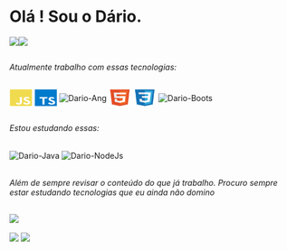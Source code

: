 # Olá ! Sou o Dário.

<div style="display: flex; align-items: center !important">

 <img src="https://github-readme-stats-git-masterrstaa-rickstaa.vercel.app/api?username=DarioJr22&hide=contribs,prs,issues&show_icons=true&theme=transparent">
 <img src="https://github-readme-stats-git-masterrstaa-rickstaa.vercel.app/api/top-langs/?username=DarioJr22&langs_count=8&theme=transparent&layout=compact">
 
 </div>
 
##
*Atualmente trabalho com essas tecnologias:*
<div style="display: inline_block"><br>
  <img align="center" alt="Dario-Js" height="30" width="40" src="https://raw.githubusercontent.com/devicons/devicon/master/icons/javascript/javascript-plain.svg">
  <img align="center" alt="Dario-Ts" height="30" width="40" src="https://raw.githubusercontent.com/devicons/devicon/master/icons/typescript/typescript-plain.svg">
  <img align="center" alt="Dario-Ang" height="30" width="40" src="https://cdn.jsdelivr.net/gh/devicons/devicon/icons/angularjs/angularjs-original.svg">
  <img align="center" alt="Dario-HTML" height="30" width="40" src="https://raw.githubusercontent.com/devicons/devicon/master/icons/html5/html5-original.svg">
  <img align="center" alt="Dario-CSS" height="30" width="40" src="https://raw.githubusercontent.com/devicons/devicon/master/icons/css3/css3-original.svg">
  <img align="center" alt="Dario-Boots" height="30" width="40" src="https://cdn.jsdelivr.net/gh/devicons/devicon/icons/bootstrap/bootstrap-original.svg">
</div>

##

*Estou estudando essas:*
<div style="display: inline_block"><br>
  <img align="center" alt="Dario-Java" height="30" width="40" src="https://cdn.jsdelivr.net/gh/devicons/devicon/icons/java/java-original.svg">
  <img align="center" alt="Dario-NodeJs" height="30" width="40" src="https://cdn.jsdelivr.net/gh/devicons/devicon/icons/nodejs/nodejs-original.svg">
</div>
<br>

*Além de sempre revisar o conteúdo do que já trabalho. Procuro sempre estar estudando tecnologias que eu ainda não domino*

 ##

<div> 

  <a href="https://instagram.com/dario.r0cha" target="_blank"><img src="https://img.shields.io/badge/-Instagram-%23E4405F?style=for-the-badge&logo=instagram&logoColor=white" target="_blank"></a>

  <a href = "mailto:dariojr1233@gmail.com"><img src="https://img.shields.io/badge/-Gmail-%23333?style=for-the-badge&logo=gmail&logoColor=white" target="_blank"></a>
  <a href="https://www.linkedin.com/in/dário-rocha-12a921189" target="_blank"><img src="https://img.shields.io/badge/-LinkedIn-%230077B5?style=for-the-badge&logo=linkedin&logoColor=white" target="_blank"></a> 
  
</div>

##





